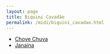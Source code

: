 ```yaml
---
layout: page
title: Biquini Cavadão
permalink: /midi/biquini_cavadao.html
---
```


* [Chove Chuva](https://124700.selcdn.ru/srv.victor3d.com.br/midi/chove_chuva.mid)
* [Janaína](https://124700.selcdn.ru/srv.victor3d.com.br/midi/janaina.mid)